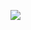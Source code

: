 ![](https://media.githubusercontent.com/media/dyzz/dyzz.github.io/master/images/CombatAbilityFlee.png)